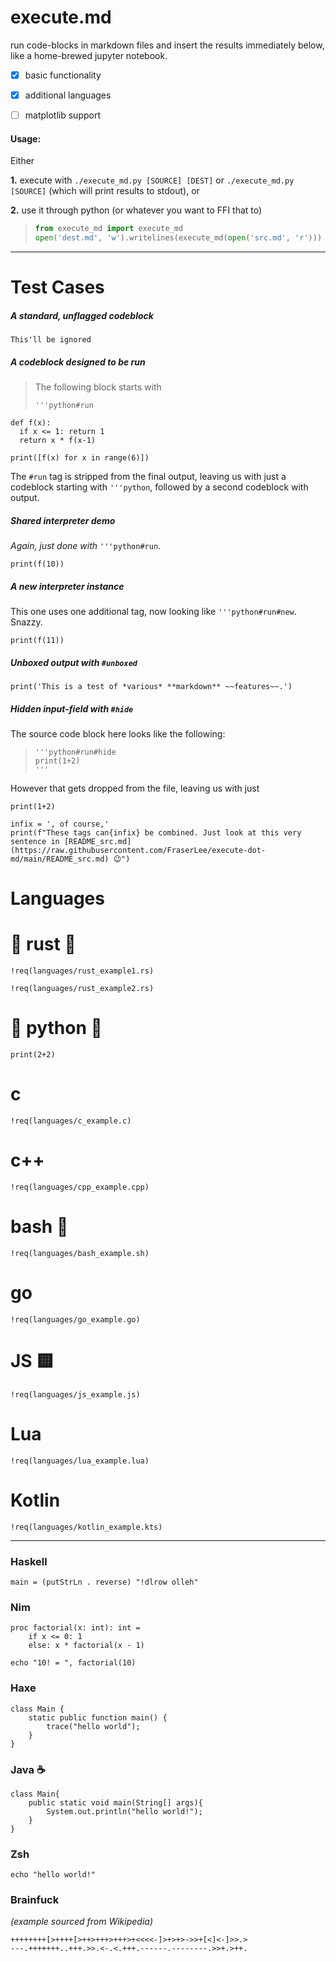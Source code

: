 # execute.md
run code-blocks in markdown files and insert the results immediately below, like a home-brewed jupyter notebook.


- [x] basic functionality
- [x] additional languages
- [ ] matplotlib support


#### Usage:

Either

**1.** execute with `./execute_md.py [SOURCE] [DEST]` or `./execute_md.py [SOURCE]` (which will print results to stdout), or

**2.** use it through python (or whatever you want to FFI that to)
> ```python
> from execute_md import execute_md
> open('dest.md', 'w').writelines(execute_md(open('src.md', 'r'))) 
> ```
---

# Test Cases

##### A standard, unflagged codeblock
```
This'll be ignored
```

##### A codeblock designed to be run
> The following block starts with
> ```
> '''python#run
> ```
```python#run
def f(x):
  if x <= 1: return 1
  return x * f(x-1)

print([f(x) for x in range(6)])
```
The `#run` tag is stripped from the final output, leaving us with just a codeblock starting with `'''python`, followed by a second codeblock with output.

##### Shared interpreter demo
*Again, just done with* `'''python#run`.

```python#run
print(f(10))
```

##### A new interpreter instance
This one uses one additional tag, now looking like `'''python#run#new`. Snazzy.
```python#run#new
print(f(11))
```

##### Unboxed output with `#unboxed`
```python#run#unboxed
print('This is a test of *various* **markdown** ~~features~~.')
```

##### Hidden input-field with `#hide`
The source code block here looks like the following:
> ```
> '''python#run#hide
> print(1+2)
> '''
> ```
However that gets dropped from the file, leaving us with just
```python#run#hide
print(1+2)
```

```python#run#hide#unboxed
infix = ', of course,'
print(f"These tags can{infix} be combined. Just look at this very sentence in [README_src.md](https://raw.githubusercontent.com/FraserLee/execute-dot-md/main/README_src.md) 😉")
```

# Languages

# :crab: rust :crab:
```rust#run
!req(languages/rust_example1.rs)
```

```rust#run#new
!req(languages/rust_example2.rs)
```

# :snake: python :snake:
```python#run
print(2+2)
```

# c
```c#run
!req(languages/c_example.c)
```

# c++
```cpp#run
!req(languages/cpp_example.cpp)
```

# bash :shell:
```bash#run
!req(languages/bash_example.sh)
```

# go
```go#run
!req(languages/go_example.go)
```

# JS :yellow_square:
```js#run
!req(languages/js_example.js)
```

# Lua
```lua#run
!req(languages/lua_example.lua)
```


# Kotlin
```kotlin#run
!req(languages/kotlin_example.kts)
```

---

### Haskell
```haskell#run
main = (putStrLn . reverse) "!dlrow olleh"
```

### Nim
```nim#run
proc factorial(x: int): int =
    if x <= 0: 1
    else: x * factorial(x - 1)
  
echo "10! = ", factorial(10)
```

### Haxe
```haxe#run
class Main {
    static public function main() {
        trace("hello world");
    }
}
```

### Java :coffee:
```java#run
class Main{
    public static void main(String[] args){
        System.out.println("hello world!");
    }
}
```

### Zsh
```zsh#run
echo "hello world!"
```

### Brainfuck
*(example sourced from Wikipedia)*
```brainfuck#run
++++++++[>++++[>++>+++>+++>+<<<<-]>+>+>->>+[<]<-]>>.>
---.+++++++..+++.>>.<-.<.+++.------.--------.>>+.>++.
```
